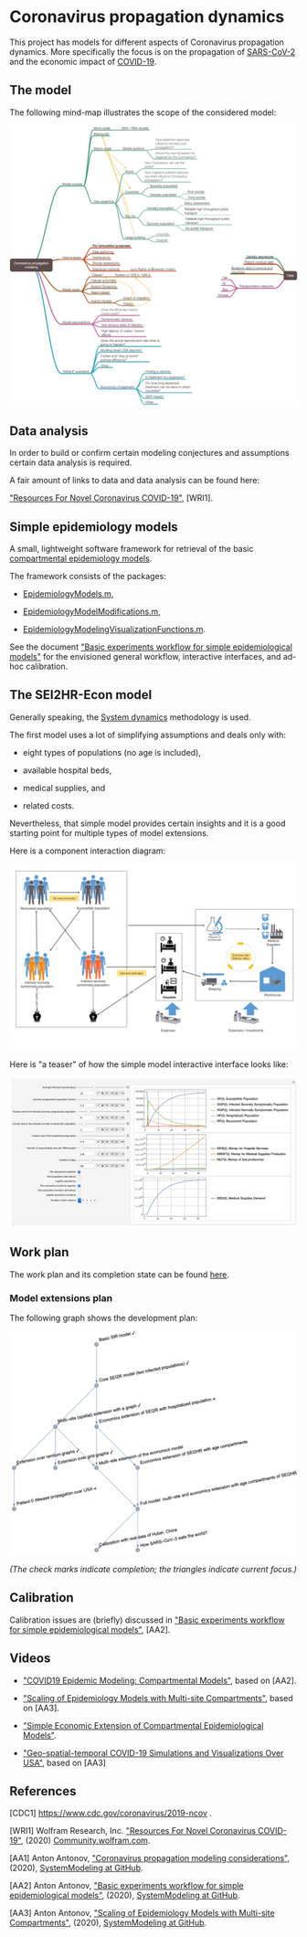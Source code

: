 # Coronavirus propagation dynamics

This project has models for different aspects of Coronavirus propagation dynamics.
More specifically the focus is on the propagation of 
[SARS-CoV-2](https://en.wikipedia.org/wiki/Severe_acute_respiratory_syndrome_coronavirus_2)
and the economic impact of 
[COVID-19](https://en.wikipedia.org/wiki/Coronavirus_disease_2019). 

## The model

The following mind-map illustrates the scope of the considered model:

![Coronavirus-propagation-modeling-mind-map](./Diagrams/Coronavirus-propagation-modeling-mind-map.png)


## Data analysis

In order to build or confirm certain modeling conjectures and assumptions certain data analysis is required.

A fair amount of links to data and data analysis can be found here:

["Resources For Novel Coronavirus COVID-19"](https://community.wolfram.com/groups/-/m/t/1872608), \[WRI1\].

## Simple epidemiology models

A small, lightweight software framework for retrieval of the basic 
[compartmental epidemiology models](https://en.wikipedia.org/wiki/Compartmental_models_in_epidemiology).

The framework consists of the packages:

- [EpidemiologyModels.m](./WL/EpidemiologyModels.m),

- [EpidemiologyModelModifications.m](./WL/EpidemiologyModelModifications.m),

- [EpidemiologyModelingVisualizationFunctions.m](./WL/EpidemiologyModelingVisualizationFunctions.m).

See the document 
["Basic experiments workflow for simple epidemiological models"](./Documents/Basic-experiments-workflow-for-simple-epidemiological-models.md)
for the envisioned general workflow, interactive interfaces, and ad-hoc calibration.   


## The SEI2HR-Econ model

Generally speaking, the 
[System dynamics](https://en.wikipedia.org/wiki/System_dynamics) 
methodology is used. 

The first model uses a lot of simplifying assumptions and deals only with:

- eight types of populations (no age is included),

- available hospital beds,

- medical supplies, and

- related costs.

Nevertheless, that simple model provides certain insights and it is a good starting point for multiple types of
model extensions. 

Here is a component interaction diagram:

![Coronavirus-propagation-simple-dynamics](./Diagrams/Coronavirus-propagation-simple-dynamics.jpeg)

Here is "a teaser" of how the simple model interactive interface looks like:

![Coronavirus-propagation-interactive-modeling-teaser](./Diagrams/Coronavirus-propagation-interactive-modeling-teaser-2.png)

## Work plan

The work plan and its completion state can be found 
[here](./org/Coronavirus-propagation-work-plan.org).

### Model extensions plan

The following graph shows the development plan:
 
 ![Coronavirus-propagation-modeling-development-plan-graph](./Diagrams/Coronavirus-propagation-modeling-development-plan-graph.png)
 
*(The check marks indicate completion; the triangles indicate current focus.)*
 

## Calibration

Calibration issues are (briefly) discussed in
["Basic experiments workflow for simple epidemiological models"](https://github.com/antononcube/SystemModeling/blob/master/Projects/Coronavirus-propagation-dynamics/Documents/Basic-experiments-workflow-for-simple-epidemiological-models.md), 
\[AA2\].

## Videos

- ["COVID19 Epidemic Modeling: Compartmental Models"](https://www.twitch.tv/videos/566141765), based on \[AA2\].

- ["Scaling of Epidemiology Models with Multi-site Compartments"](https://www.twitch.tv/videos/566703353), based on \[AA3\].

- ["Simple Economic Extension of Compartmental Epidemiological Models"](https://www.twitch.tv/videos/569280246).

- ["Geo-spatial-temporal COVID-19 Simulations and Visualizations Over USA"](https://www.twitch.tv/videos/569303364), based on \[AA3\]


## References

\[CDC1\] https://www.cdc.gov/coronavirus/2019-ncov .

\[WRI1\] Wolfram Research, Inc.
["Resources For Novel Coronavirus COVID-19"](https://community.wolfram.com/groups/-/m/t/1872608), 
(2020)
[Community.wolfram.com](https://community.wolfram.com/). 

\[AA1\] Anton Antonov, 
["Coronavirus propagation modeling considerations"](https://github.com/antononcube/SystemModeling/blob/master/Projects/Coronavirus-propagation-dynamics/Documents/Coronavirus-propagation-modeling-considerations.md), 
(2020), 
[SystemModeling at GitHub](https://github.com/antononcube/SystemModeling).

\[AA2\] Anton Antonov, 
["Basic experiments workflow for simple epidemiological models"](https://github.com/antononcube/SystemModeling/blob/master/Projects/Coronavirus-propagation-dynamics/Documents/Basic-experiments-workflow-for-simple-epidemiological-models.md), 
(2020), 
[SystemModeling at GitHub](https://github.com/antononcube/SystemModeling).

\[AA3\] Anton Antonov, 
["Scaling of Epidemiology Models with Multi-site Compartments"](https://github.com/antononcube/SystemModeling/blob/master/Projects/Coronavirus-propagation-dynamics/Documents/Scaling-of-epidemiology-models-with-multi-site-compartments.md),
(2020), 
[SystemModeling at GitHub](https://github.com/antononcube/SystemModeling).

